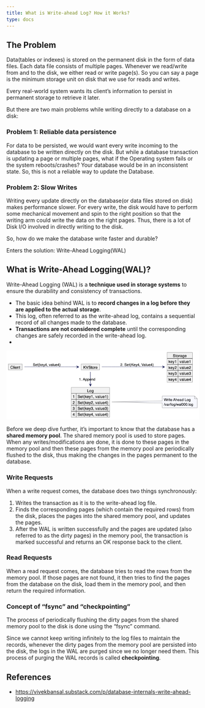 ```yaml
---
title: What is Write-ahead Log? How it Works?
type: docs
---
```



## The Problem
Data(tables or indexes) is stored on the permanent disk in the form of data files. Each data file consists of multiple pages. Whenever we read/write from and to the disk, we either read or write page(s). So you can say a page is the minimum storage unit on disk that we use for reads and writes.

Every real-world system wants its client’s information to persist in permanent storage to retrieve it later.

But there are two main problems while writing directly to a database on a disk:

### Problem 1: Reliable data persistence
For data to be persisted, we would want every write incoming to the database to be written directly on the disk. But while a database transaction is updating a page or multiple pages, what if the Operating system fails or the system reboots/crashes? Your database would be in an inconsistent state. So, this is not a reliable way to update the Database.

### Problem 2: Slow Writes
Writing every update directly on the database(or data files stored on disk) makes performance slower. For every write, the disk would have to perform some mechanical movement and spin to the right position so that the writing arm could write the data on the right pages. Thus, there is a lot of Disk I/O involved in directly writing to the disk.

So, how do we make the database write faster and durable?

Enters the solution: Write-Ahead Logging(WAL)

## What is Write-Ahead Logging(WAL)?

Write-Ahead Logging (WAL) is a **technique used in storage systems** to ensure the durability and consistency of transactions.
- The basic idea behind WAL is to **record changes in a log before they are applied to the actual storage**.
- This log, often referred to as the write-ahead log, contains a sequential record of all changes made to the database.
- **Transactions are not considered complete** until the corresponding changes are safely recorded in the write-ahead log.
- 
![Martin Fowler: Write-ahead Log](./write-ahead-log.png)

Before we deep dive further, it’s important to know that the database has a **shared memory pool**. The shared memory pool is used to store pages. When any writes/modifications are done, it is done to these pages in the memory pool and then these pages from the memory pool are periodically flushed to the disk, thus making the changes in the pages permanent to the database.

### Write Requests
When a write request comes, the database does two things synchronously:
1. Writes the transaction as it is to the write-ahead log file.
2. Finds the corresponding pages (which contain the required rows) from the disk, places the pages into the shared memory pool, and updates the pages.
3. After the WAL is written successfully and the pages are updated (also referred to as the dirty pages) in the memory pool, the transaction is marked successful and returns an OK response back to the client.

### Read Requests

When a read request comes, the database tries to read the rows from the memory pool. If those pages are not found, it then tries to find the pages from the database on the disk, load them in the memory pool, and then return the required information.


### Concept of “fsync” and “checkpointing”
The process of periodically flushing the dirty pages from the shared memory pool to the disk is done using the “fsync” command.

Since we cannot keep writing infinitely to the log files to maintain the records, whenever the dirty pages from the memory pool are persisted into the disk, the logs in the WAL are purged since we no longer need them. This process of purging the WAL records is called **checkpointing**.


## References
- https://vivekbansal.substack.com/p/database-internals-write-ahead-logging